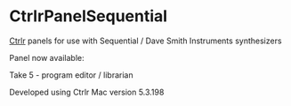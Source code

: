 # CtrlrPanelSequential

[Ctrlr](https://github.com/RomanKubiak/ctrlr) panels for use with Sequential / Dave Smith Instruments synthesizers

Panel now available:

Take 5 - program editor / librarian


Developed using Ctrlr Mac version 5.3.198

